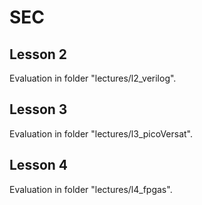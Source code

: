 # SEC
## Lesson 2 
Evaluation in folder "lectures/l2_verilog".
## Lesson 3 
Evaluation in folder "lectures/l3_picoVersat".
## Lesson 4
Evaluation in folder "lectures/l4_fpgas".
